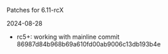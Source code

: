 Patches for 6.11-rcX

2024-08-28
- rc5+: working with mainline commit 86987d84b968b69a610fd00ab9006c13db193b4e
